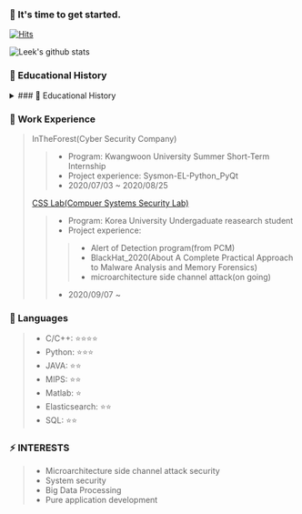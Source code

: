 ### 🌱 It's time to get started.  
[![Hits](https://hits.seeyoufarm.com/api/count/incr/badge.svg?url=https%3A%2F%2Fgithub.com%2Fleesk212%2Fhit-counter&count_bg=%2379C83D&title_bg=%23555555&icon=freebsd.svg&icon_color=%23E7E7E7&title=hits&edge_flat=false)](https://hits.seeyoufarm.com)

![Leek's github stats](https://github-readme-stats.vercel.app/api?username=leesk212&show_icons=true&hide_border=true&theme=dark) 

### 🌱 Educational History  
<details><summary>### 🌱 Educational History</summary>
<div markdown="1">  
 
> Bachelor 
>> **Kwangwoon University**(Nowon-gu, Seoul)  
>> College of Software and Convergence  
>> - Major: Computer information engineering  
>> - Linked Major: IoT  
>> - Status: Senior  
>> - Project experience: 
>>> * DB-man-man(web project)
>>> * Deepsleepnet(on going)
>> - 2016/03 ~   

</div></details>
 
### 🌱 Work Experience

> InTheForest(Cyber Security Company) 
>> - Program: Kwangwoon University Summer Short-Term Internship      
>> - Project experience: Sysmon-EL-Python_PyQt
>> - 2020/07/03 ~ 2020/08/25
>  
> [CSS Lab(Compuer Systems Security Lab)](https://sites.google.com/view/icseclab/home)
>> - Program: Korea University Undergaduate reasearch student      
>> - Project experience:  
>>> * Alert of Detection program(from PCM)   
>>> * BlackHat_2020(About A Complete Practical Approach to Malware Analysis and Memory Forensics)  
>>> * microarchitecture side channel attack(on going)  
>> - 2020/09/07 ~   

### 🌱 Languages
> - C/C++:  ⭐⭐⭐⭐  
> - Python: ⭐⭐⭐  
> - JAVA:   ⭐⭐  
> - MIPS:   ⭐⭐
> - Matlab: ⭐
> - Elasticsearch: ⭐⭐  
> - SQL:   ⭐⭐

### ⚡ **INTERESTS**
> - Microarchitecture side channel attack security
> - System security 
> - Big Data Processing 
> - Pure application development
  
<!--
**leesk212/leesk212** is a ✨ _special_ ✨ repository because its `README.md` (this file) appears on your GitHub profile.

Here are some ideas to get you started:

- 🔭 I’m currently working on ...
- 🌱 I’m currently learning ...
- 👯 I’m looking to collaborate on ...
- 🤔 I’m looking for help with ...
- 💬 Ask me about ...
- 📫 How to reach me: ...
- 😄 Pronouns: ...
- ⚡ Fun fact: ...
-->
